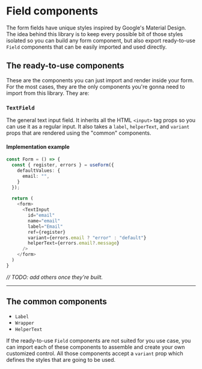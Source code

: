 # Field components
The form fields have unique styles inspired by Google's Material Design. The idea behind this library is to keep every possible bit of those styles isolated so you can build any form component, but also export ready-to-use `Field` components that can be easily imported and used directly.

## The **ready-to-use** components
These are the components you can just import and render inside your form. For the most cases, they are the only components you're gonna need to import from this library. They are:
### `TextField`
The general text input field. It inherits all the HTML `<input>` tag props so you can use it as a regular input. It also takes a `label`, `helperText`, and `variant` props that are rendered using the "common" components.
#### Implementation example
```typescript
const Form = () => {
  const { register, errors } = useForm({
    defaultValues: {
      email: "",
    }
  });
  
  return (
    <form>
      <TextInput
        id="email"
        name="email"
        label="Email"
        ref={register}
        variant={errors.email ? "error" : "default"}
        helperText={errors.email?.message}
      />
    </form>
  )
}
```

_// TODO: add others once they're built._

---

## The **common** components
* `Label`
* `Wrapper`
* `HelperText`

If the ready-to-use `Field` components are not suited for you use case, you can import each of these components to assemble and create your own customized control. All those components accept a `variant` prop which defines the styles that are going to be used.
